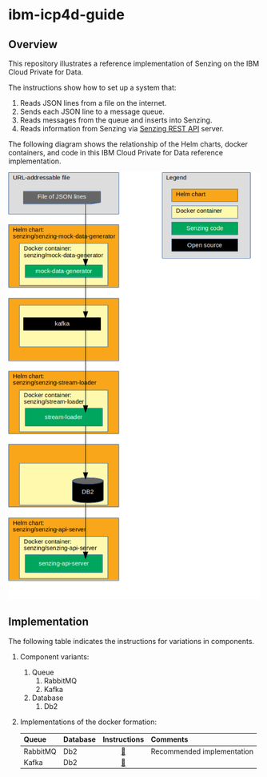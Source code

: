 # ibm-icp4d-guide

## Overview

This repository illustrates a reference implementation of Senzing on the IBM Cloud Private for Data.

The instructions show how to set up a system that:

1. Reads JSON lines from a file on the internet.
1. Sends each JSON line to a message queue.
1. Reads messages from the queue and inserts into Senzing.
1. Reads information from Senzing via [Senzing REST API](https://github.com/Senzing/senzing-rest-api) server.

The following diagram shows the relationship of the Helm charts, docker containers, and code in this IBM Cloud Private for Data reference implementation.

![Image of architecture](docs/img-architecture/architecture.png)

## Implementation

The following table indicates the instructions for variations in components.

1. Component variants:
    1. Queue
        1. RabbitMQ
        1. Kafka
    1. Database
        1. Db2
1. Implementations of the docker formation:

    | Queue    | Database   | Instructions | Comments |
    |----------|------------|:------------:|----------|
    | RabbitMQ | Db2        | [:page_facing_up:](docs/helm-rabbitmq-db2/README.md) | Recommended implementation |
    | Kafka    | Db2        | [:page_facing_up:](docs/helm-kafka-db2/README.md) |
